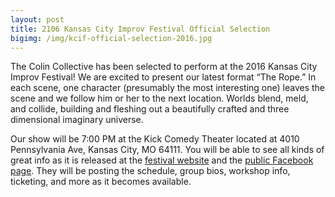 ```yaml
---
layout: post
title: 2106 Kansas City Improv Festival Official Selection
bigimg: /img/kcif-official-selection-2016.jpg
---
```

The Colin Collective has been selected to perform at the 2016 Kansas City Improv Festival! We are excited to present our latest format “The Rope.” In each scene, one character (presumably the most interesting one) leaves the scene and we follow him or her to the next location. Worlds blend, meld, and collide, building and fleshing out a beautifully crafted and three dimensional imaginary universe.

Our show will be 7:00 PM at the Kick Comedy Theater located at 4010 Pennsylvania Ave, Kansas City, MO 64111. You will be able to see all kinds of great info as it is released at the [festival website](www.kcimprovfestival.com) and the [public Facebook page](www.facebook.com/kcimprovfest). They will be posting the schedule, group bios, workshop info, ticketing, and more as it becomes available.
